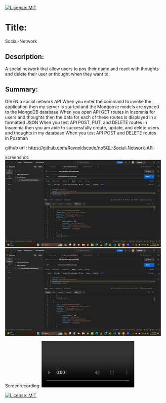 
[![License: MIT](https://img.shields.io/badge/License-MIT-yellow.svg)](https://opensource.org/licenses/MIT)

# Title:
Social-Network
## Description:
A social network that allow users to pos their name and react with thoughts and delete their user or thought when they want to.

## Summary:
GIVEN a social network API
When you enter the command to invoke the application
then my server is started and the Mongoose models are synced to the MongoDB database
When you open API GET routes in Insomnia for users and thoughts
then the data for each of these routes is displayed in a formatted JSON
When you test API POST, PUT, and DELETE routes in Insomnia
then you am able to successfully create, update, and delete users and thoughts in my database
When you test API POST and DELETE routes in Postman


github url : https://github.com/Reynoldscode/noSQL-Social-Network-API:

screenshot: ![alt text](<public/access/Screenshot (2053).png>)
            ![alt text](<public/access/Screenshot (2054).png>)


Screenrecording: <video controls src="public/access/social.mp4" title="Title"></video>

[![License: MIT](https://img.shields.io/badge/License-MIT-yellow.svg)](https://opensource.org/licenses/MIT)